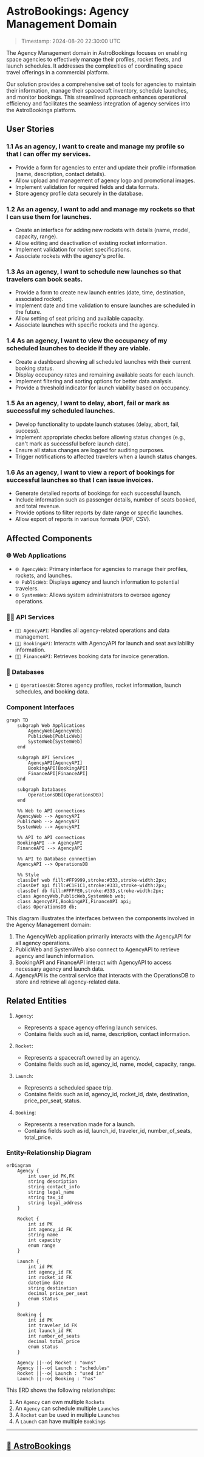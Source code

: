 # AstroBookings: Agency Management Domain

> Timestamp: 2024-08-20 22:30:00 UTC

The Agency Management domain in AstroBookings focuses on enabling space agencies to effectively manage their profiles, rocket fleets, and launch schedules. It addresses the complexities of coordinating space travel offerings in a commercial platform.

Our solution provides a comprehensive set of tools for agencies to maintain their information, manage their spacecraft inventory, schedule launches, and monitor bookings. This streamlined approach enhances operational efficiency and facilitates the seamless integration of agency services into the AstroBookings platform.

## User Stories

### 1.1 As an agency, I want to create and manage my profile so that I can offer my services.

- Provide a form for agencies to enter and update their profile information (name, description, contact details).
- Allow upload and management of agency logo and promotional images.
- Implement validation for required fields and data formats.
- Store agency profile data securely in the database.

### 1.2 As an agency, I want to add and manage my rockets so that I can use them for launches.

- Create an interface for adding new rockets with details (name, model, capacity, range).
- Allow editing and deactivation of existing rocket information.
- Implement validation for rocket specifications.
- Associate rockets with the agency's profile.

### 1.3 As an agency, I want to schedule new launches so that travelers can book seats.

- Provide a form to create new launch entries (date, time, destination, associated rocket).
- Implement date and time validation to ensure launches are scheduled in the future.
- Allow setting of seat pricing and available capacity.
- Associate launches with specific rockets and the agency.

### 1.4 As an agency, I want to view the occupancy of my scheduled launches to decide if they are viable.

- Create a dashboard showing all scheduled launches with their current booking status.
- Display occupancy rates and remaining available seats for each launch.
- Implement filtering and sorting options for better data analysis.
- Provide a threshold indicator for launch viability based on occupancy.

### 1.5 As an agency, I want to delay, abort, fail or mark as successful my scheduled launches.

- Develop functionality to update launch statuses (delay, abort, fail, success).
- Implement appropriate checks before allowing status changes (e.g., can't mark as successful before launch date).
- Ensure all status changes are logged for auditing purposes.
- Trigger notifications to affected travelers when a launch status changes.

### 1.6 As an agency, I want to view a report of bookings for successful launches so that I can issue invoices.

- Generate detailed reports of bookings for each successful launch.
- Include information such as passenger details, number of seats booked, and total revenue.
- Provide options to filter reports by date range or specific launches.
- Allow export of reports in various formats (PDF, CSV).

## Affected Components

### 🌐 Web Applications

- `🌐 AgencyWeb`: Primary interface for agencies to manage their profiles, rockets, and launches.
- `🌐 PublicWeb`: Displays agency and launch information to potential travelers.
- `🌐 SystemWeb`: Allows system administrators to oversee agency operations.

### 🧑‍💼 API Services

- `🧑‍💼 AgencyAPI`: Handles all agency-related operations and data management.
- `🧑‍💼 BookingAPI`: Interacts with AgencyAPI for launch and seat availability information.
- `🧑‍💼 FinanceAPI`: Retrieves booking data for invoice generation.

### 📇 Databases

- `📇 OperationsDB`: Stores agency profiles, rocket information, launch schedules, and booking data.

### Component Interfaces

```mermaid
graph TD
    subgraph Web Applications
        AgencyWeb[AgencyWeb]
        PublicWeb[PublicWeb]
        SystemWeb[SystemWeb]
    end

    subgraph API Services
        AgencyAPI[AgencyAPI]
        BookingAPI[BookingAPI]
        FinanceAPI[FinanceAPI]
    end

    subgraph Databases
        OperationsDB[(OperationsDB)]
    end

    %% Web to API connections
    AgencyWeb --> AgencyAPI
    PublicWeb --> AgencyAPI
    SystemWeb --> AgencyAPI

    %% API to API connections
    BookingAPI --> AgencyAPI
    FinanceAPI --> AgencyAPI

    %% API to Database connection
    AgencyAPI --> OperationsDB

    %% Style
    classDef web fill:#FF9999,stroke:#333,stroke-width:2px;
    classDef api fill:#C1E1C1,stroke:#333,stroke-width:2px;
    classDef db fill:#FFFFE0,stroke:#333,stroke-width:2px;
    class AgencyWeb,PublicWeb,SystemWeb web;
    class AgencyAPI,BookingAPI,FinanceAPI api;
    class OperationsDB db;
```

This diagram illustrates the interfaces between the components involved in the Agency Management domain:

1. The AgencyWeb application primarily interacts with the AgencyAPI for all agency operations.
2. PublicWeb and SystemWeb also connect to AgencyAPI to retrieve agency and launch information.
3. BookingAPI and FinanceAPI interact with AgencyAPI to access necessary agency and launch data.
4. AgencyAPI is the central service that interacts with the OperationsDB to store and retrieve all agency-related data.

## Related Entities

1. `Agency`:

   - Represents a space agency offering launch services.
   - Contains fields such as id, name, description, contact information.

2. `Rocket`:

   - Represents a spacecraft owned by an agency.
   - Contains fields such as id, agency_id, name, model, capacity, range.

3. `Launch`:

   - Represents a scheduled space trip.
   - Contains fields such as id, agency_id, rocket_id, date, destination, price_per_seat, status.

4. `Booking`:
   - Represents a reservation made for a launch.
   - Contains fields such as id, launch_id, traveler_id, number_of_seats, total_price.

### Entity-Relationship Diagram

```mermaid
erDiagram
    Agency {
        int user_id PK,FK
        string description
        string contact_info
        string legal_name
        string tax_id
        string legal_address
    }

    Rocket {
        int id PK
        int agency_id FK
        string name
        int capacity
        enum range
    }

    Launch {
        int id PK
        int agency_id FK
        int rocket_id FK
        datetime date
        string destination
        decimal price_per_seat
        enum status
    }

    Booking {
        int id PK
        int traveler_id FK
        int launch_id FK
        int number_of_seats
        decimal total_price
        enum status
    }

    Agency ||--o{ Rocket : "owns"
    Agency ||--o{ Launch : "schedules"
    Rocket ||--o{ Launch : "used in"
    Launch ||--o{ Booking : "has"
```

This ERD shows the following relationships:

1. An `Agency` can own multiple `Rockets`
2. An `Agency` can schedule multiple `Launches`
3. A `Rocket` can be used in multiple `Launches`
4. A `Launch` can have multiple `Bookings`

---

## [🚀 AstroBookings](https://github.com/AstroBookings)
